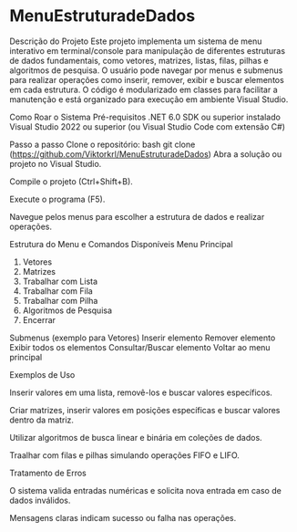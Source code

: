 # MenuEstruturadeDados
Descrição do Projeto
Este projeto implementa um sistema de menu interativo em terminal/console para manipulação de diferentes estruturas de dados fundamentais, como vetores, matrizes, listas, filas, pilhas e algoritmos de pesquisa.
O usuário pode navegar por menus e submenus para realizar operações como inserir, remover, exibir e buscar elementos em cada estrutura.
O código é modularizado em classes para facilitar a manutenção e está organizado para execução em ambiente Visual Studio.

Como Roar o Sistema
Pré-requisitos
.NET 6.0 SDK ou superior instalado
Visual Studio 2022 ou superior (ou Visual Studio Code com extensão C#)

Passo a passo
Clone o repositório:
bash
git clone (https://github.com/Viktorkrl/MenuEstruturadeDados)
Abra a solução ou projeto no Visual Studio.

Compile o projeto (Ctrl+Shift+B).

Execute o programa (F5).

Navegue pelos menus para escolher a estrutura de dados e realizar operações.

Estrutura do Menu e Comandos Disponíveis
Menu Principal
1. Vetores
2. Matrizes
3. Trabalhar com Lista
4. Trabalhar com Fila
5. Trabalhar com Pilha
6. Algoritmos de Pesquisa
0. Encerrar

Submenus (exemplo para Vetores)
Inserir elemento
Remover elemento
Exibir todos os elementos
Consultar/Buscar elemento
Voltar ao menu principal

Exemplos de Uso

Inserir valores em uma lista, removê-los e buscar valores específicos.

Criar matrizes, inserir valores em posições específicas e buscar valores dentro da matriz.

Utilizar algoritmos de busca linear e binária em coleções de dados.

Traalhar com filas e pilhas simulando operações FIFO e LIFO.

Tratamento de Erros

O sistema valida entradas numéricas e solicita nova entrada em caso de dados inválidos.

Mensagens claras indicam sucesso ou falha nas operações.

